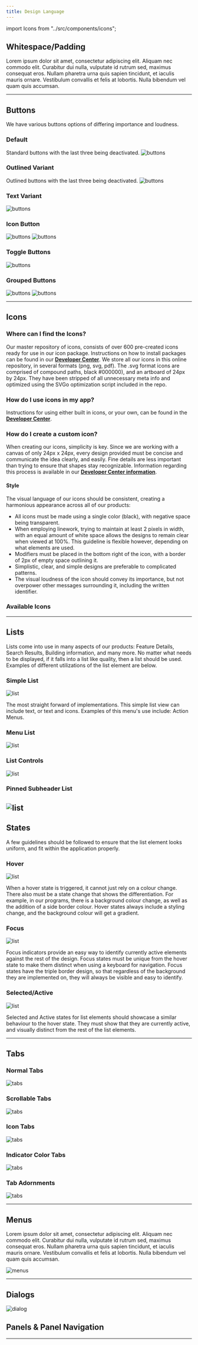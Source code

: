 ```yaml
---
title: Design Language
---
```


import Icons from "../src/components/icons";

## Whitespace/Padding

Lorem ipsum dolor sit amet, consectetur adipiscing elit. Aliquam nec commodo elit. Curabitur dui nulla, vulputate id rutrum sed, maximus consequat eros. Nullam pharetra urna quis sapien tincidunt, et iaculis mauris ornare. Vestibulum convallis et felis at lobortis. Nulla bibendum vel quam quis accumsan.

---

## Buttons

We have various buttons options of differing importance and loudness.

### Default

Standard buttons with the last three being deactivated.
![buttons](/img/buttons/default.png "Default Buttons")

### Outlined Variant

Outlined buttons with the last three being deactivated.
![buttons](/img/buttons/outlined.png "Outlined Buttons")

### Text Variant

![buttons](/img/buttons/text.png "Text Buttons")

### Icon Button

![buttons](/img/buttons/icon.png "Icon Button") ![buttons](/img/buttons/icon-hover.png "Icon Button Hover State")

### Toggle Buttons

![buttons](/img/buttons/toggle.png "Toggle Buttons")

### Grouped Buttons

![buttons](/img/buttons/grouped-default.png "Grouped Buttons") ![buttons](/img/buttons/grouped-outlined.png "Outlined Grouped Buttons")

---

## Icons

### Where can I find the Icons?

Our master repository of icons, consists of over 600 pre-created icons ready for use in our icon package. Instructions on how to install packages can be found in our **<a href="https://developers.geocortex.com/docs/web/sdk-reference-third-party-libraries/#installing-packages" target="_blank">Developer Center</a>**. We store all our icons in this online repository, in several formats (png, svg, pdf). The .svg format icons are comprised of compound paths, black #000000), and an artboard of 24px by 24px. They have been stripped of all unnecessary meta info and optimized using the SVGo optimization script included in the repo.

### How do I use icons in my app?

Instructions for using either built in icons, or your own, can be found in the **<a href="https://developers.geocortex.com/docs/web/sdk-adding-icons/#next-steps" target="_blank">Developer Center</a>**.

### How do I create a custom icon?

When creating our icons, simplicity is key. Since we are working with a canvas of only 24px x 24px, every design provided must be concise and communicate the idea clearly, and easily. Fine details are less important than trying to ensure that shapes stay recognizable. Information regarding this process is available in our **<a href="https://developers.geocortex.com/docs/web/sdk-components-styling" target="_blank">Developer Center information</a>**.

#### Style

The visual language of our icons should be consistent, creating a harmonious appearance across all of our products:

-   All icons must be made using a single color (black), with negative space being transparent.
-   When employing linework, trying to maintain at least 2 pixels in width, with an equal amount of white space allows the designs to remain clear when viewed at 100%. This guideline is flexible however, depending on what elements are used.
-   Modifiers must be placed in the bottom right of the icon, with a border of 2px of empty space outlining it.
-   Simplistic, clear, and simple designs are preferable to complicated patterns.
-   The visual loudness of the icon should convey its importance, but not overpower other messages surrounding it, including the written identifier.

### Available Icons

<!--DOCUSAURUS_CODE_TABS-->
<!--JavaScript-->

<script>
  import icons from "../src/components/icons" import ReactDOM from "react-dom"
  ReactDom.render (icons, document.getElementById("IconsAttachPoint"));
</script>

<!--END_DOCUSAURUS_CODE_TABS-->

<Icons />

---

## Lists

Lists come into use in many aspects of our products: Feature Details, Search Results, Building information, and many more. No matter what needs to be displayed, if it falls into a list like quality, then a list should be used. Examples of different utilizations of the list element are below.

### Simple List

![list](/img/list/simple.png "Simple List")

The most straight forward of implementations. This simple list view can include text, or text and icons. Examples of this menu's use include: Action Menus.

### Menu List

![list](/img/list/menu.png "Menu List")

### List Controls

![list](/img/list/list-controls.png "List Controls")

### Pinned Subheader List

## ![list](/img/list/pinned-subheader.png "Pinned Subheader List")

## States

A few guidelines should be followed to ensure that the list element looks uniform, and fit within the application properly.

### Hover

![list](/img/list/selected-item.png "Hover Item State")

When a hover state is triggered, it cannot just rely on a colour change. There also must be a state change that shows the differentiation. For example, in our programs, there is a background colour change, as well as the addition of a side border colour. Hover states always include a styling change, and the background colour will get a gradient.

### Focus

![list](/img/list/list-focused.png "Focused Item State")

Focus indicators provide an easy way to identify currently active elements against the rest of the design. Focus states must be unique from the hover state to make them distinct when using a keyboard for navigation. Focus states have the triple border design, so that regardless of the background they are implemented on, they will always be visible and easy to identify.

### Selected/Active

![list](/img/list/list-active.png "Active Item State")

Selected and Active states for list elements should showcase a similar behaviour to the hover state. They must show that they are currently active, and visually distinct from the rest of the list elements.

---

## Tabs

### Normal Tabs

![tabs](/img/tabs/normal.png "Normal Tabs")

### Scrollable Tabs

![tabs](/img/tabs/scrollable.png "Scrollable Tabs")

### Icon Tabs

![tabs](/img/tabs/icon.png "Icon Tabs")

### Indicator Color Tabs

![tabs](/img/tabs/indicator.png "Indicator Tabs")

### Tab Adornments

![tabs](/img/tabs/adornments.png "Adornments Tabs")

---

## Menus

Lorem ipsum dolor sit amet, consectetur adipiscing elit. Aliquam nec commodo elit. Curabitur dui nulla, vulputate id rutrum sed, maximus consequat eros. Nullam pharetra urna quis sapien tincidunt, et iaculis mauris ornare. Vestibulum convallis et felis at lobortis. Nulla bibendum vel quam quis accumsan.

![menus](/img/menus/menu.gif "Toggle Buttons")

---

## Dialogs

![dialog](/img/dialogs/dialog.png "Dialog")

## Panels & Panel Navigation

---
